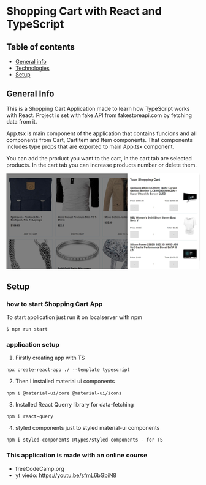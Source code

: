 # Shopping Cart with React and TypeScript

## Table of contents
* [General info](#general-info)
* [Technologies](#technologies)
* [Setup](#setup)

## General Info
This is a Shopping Cart Application made to learn how TypeScript works 
with React. Project is set with fake API from fakestoreapi.com by fetching data from it.

App.tsx is main component of the application that contains funcions and all components from Cart, CartItem and Item components. That components includes type props that are exported to main App.tsx component.

You can add the product you want to the cart, in the cart tab are selected products. 
In the cart tab you can increase products number or delete them.

![This is how site looks like](./public/readme-image.jpg)

## Setup
### how to start Shopping Cart App
To start application just run it on localserver with npm
```
$ npm run start
```

### application setup

1. Firstly creating app with TS
```
npx create-react-app ./ --template typescript
```
2. Then I installed material ui components
```
npm i @material-ui/core @material-ui/icons
```
3. Installed React Querry library for data-fetching
```
npm i react-query
```
4. styled components just to styled material-ui components
```
npm i styled-components @types/styled-components - for TS
```


### This application is made with an online course
- freeCodeCamp.org
- yt viedo: https://youtu.be/sfmL6bGbiN8
